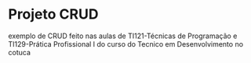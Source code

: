 # Projeto CRUD
exemplo de CRUD feito nas aulas  de TI121-Técnicas de Programação e TI129-Prática Profissional I do curso do Tecnico em Desenvolvimento no cotuca
